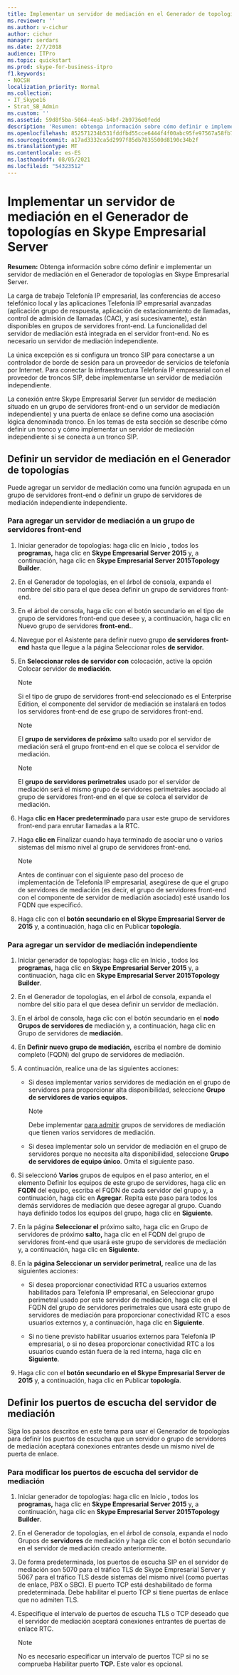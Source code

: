 ```yaml
---
title: Implementar un servidor de mediación en el Generador de topologías en Skype Empresarial Server
ms.reviewer: ''
ms.author: v-cichur
author: cichur
manager: serdars
ms.date: 2/7/2018
audience: ITPro
ms.topic: quickstart
ms.prod: skype-for-business-itpro
f1.keywords:
- NOCSH
localization_priority: Normal
ms.collection:
- IT_Skype16
- Strat_SB_Admin
ms.custom: ''
ms.assetid: 59d8f5ba-5064-4ea5-b4bf-2b9736e0fedd
description: 'Resumen: obtenga información sobre cómo definir e implementar un servidor de mediación en el Generador de topologías en Skype Empresarial Server.'
ms.openlocfilehash: 852571234b531fddfbd55cce6444f4f00abc95fe97567a58fb7829f29c5a0701
ms.sourcegitcommit: a17ad3332ca5d2997f85db7835500d8190c34b2f
ms.translationtype: MT
ms.contentlocale: es-ES
ms.lasthandoff: 08/05/2021
ms.locfileid: "54323512"
---
```

# <a name="deploy-a-mediation-server-in-topology-builder-in-skype-for-business-server"></a>Implementar un servidor de mediación en el Generador de topologías en Skype Empresarial Server
 
**Resumen:** Obtenga información sobre cómo definir e implementar un servidor de mediación en el Generador de topologías en Skype Empresarial Server.
  
La carga de trabajo Telefonía IP empresarial, las conferencias de acceso telefónico local y las aplicaciones Telefonía IP empresarial avanzadas (aplicación grupo de respuesta, aplicación de estacionamiento de llamadas, control de admisión de llamadas (CAC), y así sucesivamente), están disponibles en grupos de servidores front-end. La funcionalidad del servidor de mediación está integrada en el servidor front-end. No es necesario un servidor de mediación independiente. 
  
La única excepción es si configura un tronco SIP para conectarse a un controlador de borde de sesión para un proveedor de servicios de telefonía por Internet. Para conectar la infraestructura Telefonía IP empresarial con el proveedor de troncos SIP, debe implementarse un servidor de mediación independiente.
  
La conexión entre Skype Empresarial Server (un servidor de mediación situado en un grupo de servidores front-end o un servidor de mediación independiente) y una puerta de enlace se define como una asociación lógica denominada tronco. En los temas de esta sección se describe cómo definir un tronco y cómo implementar un servidor de mediación independiente si se conecta a un tronco SIP.
  
## <a name="define-a-mediation-server-in-topology-builder"></a>Definir un servidor de mediación en el Generador de topologías

Puede agregar un servidor de mediación como una función agrupada en un grupo de servidores front-end o definir un grupo de servidores de mediación independiente independiente.
  
### <a name="to-add-a-mediation-server-to-a-front-end-pool"></a>Para agregar un servidor de mediación a un grupo de servidores front-end

1. Iniciar generador de topologías: haga clic en Inicio **,** todos los **programas,** haga clic en **Skype Empresarial Server 2015** y, a continuación, haga clic en **Skype Empresarial Server 2015Topology Builder**.
    
2. En el Generador de topologías, en el árbol de consola, expanda el nombre del sitio para el que desea definir un grupo de servidores front-end.
    
3. En el árbol de consola, haga clic con el botón secundario en el tipo de grupo de servidores front-end que desee y, a continuación, haga clic en Nuevo grupo de servidores **front-end.**.
    
4. Navegue por el Asistente para definir nuevo grupo **de servidores front-end** hasta que llegue a la página Seleccionar roles **de servidor.**
    
5. En **Seleccionar roles de servidor con** colocación, active la opción Colocar servidor de **mediación**.
    
    > [!NOTE]
    > Si el tipo de grupo de servidores front-end seleccionado es el Enterprise Edition, el componente del servidor de mediación se instalará en todos los servidores front-end de ese grupo de servidores front-end. 
  
    > [!NOTE]
    > El **grupo de servidores de próximo** salto usado por el servidor de mediación será el grupo front-end en el que se coloca el servidor de mediación.
  
    > [!NOTE]
    > El **grupo de servidores perimetrales** usado por el servidor de mediación será el mismo grupo de servidores perimetrales asociado al grupo de servidores front-end en el que se coloca el servidor de mediación.
  
6. Haga **clic en Hacer predeterminado** para usar este grupo de servidores front-end para enrutar llamadas a la RTC.
    
7. Haga **clic en** Finalizar cuando haya terminado de asociar uno o varios sistemas del mismo nivel al grupo de servidores front-end.
    
    > [!NOTE]
    > Antes de continuar con el siguiente paso del proceso de implementación de Telefonía IP empresarial, asegúrese de que el grupo de servidores de mediación (es decir, el grupo de servidores front-end con el componente de servidor de mediación asociado) esté usando los FQDN que especificó. 
  
8. Haga clic con el **botón secundario en el Skype Empresarial Server de 2015** y, a continuación, haga clic en Publicar **topología**.
    
### <a name="to-add-a-standalone-mediation-server"></a>Para agregar un servidor de mediación independiente

1. Iniciar generador de topologías: haga clic en Inicio **,** todos los **programas,** haga clic en **Skype Empresarial Server 2015** y, a continuación, haga clic en **Skype Empresarial Server 2015Topology Builder**.
    
2. En el Generador de topologías, en el árbol de consola, expanda el nombre del sitio para el que desea definir un servidor de mediación.
    
3. En el árbol de consola, haga clic con el botón secundario en el **nodo Grupos de servidores de** mediación y, a continuación, haga clic en Grupo de servidores de **mediación.**
    
4. En **Definir nuevo grupo de mediación,** escriba el nombre de dominio completo (FQDN) del grupo de servidores de mediación.
    
5. A continuación, realice una de las siguientes acciones:
    
   - Si desea implementar varios servidores de mediación en el grupo de servidores para proporcionar alta disponibilidad, seleccione **Grupo de servidores de varios equipos.**
    
     > [!NOTE]
     > Debe implementar [para admitir](../../plan-your-deployment/network-requirements/load-balancing.md#BKMK_DNSLoadBalancing) grupos de servidores de mediación que tienen varios servidores de mediación.
  
   - Si desea implementar solo un servidor de mediación en el grupo de servidores porque no necesita alta disponibilidad, seleccione **Grupo de servidores de equipo único**. Omita el siguiente paso.
    
6. Si seleccionó **Varios** grupos de equipos  en el paso anterior, en el elemento Definir los equipos de este grupo de servidores, haga clic en **FQDN** del equipo, escriba el FQDN de cada servidor del grupo y, a continuación, haga clic en **Agregar**. Repita este paso para todos los demás servidores de mediación que desee agregar al grupo. Cuando haya definido todos los equipos del grupo, haga clic en **Siguiente**.
    
7. En la página **Seleccionar el** próximo salto, haga clic en Grupo de servidores de próximo **salto,** haga clic en el FQDN del grupo de servidores front-end que usará este grupo de servidores de mediación y, a continuación, haga clic en **Siguiente**.
    
8. En la **página Seleccionar un servidor perimetral,** realice una de las siguientes acciones:
    
   - Si desea proporcionar conectividad RTC a usuarios externos habilitados para Telefonía IP empresarial, en Seleccionar grupo perimetral usado por este servidor de mediación, haga clic en el FQDN del grupo de servidores perimetrales que usará este grupo de servidores de mediación para proporcionar conectividad RTC a esos usuarios externos y, a continuación, haga clic en **Siguiente**.
    
   - Si no tiene previsto habilitar usuarios externos para Telefonía IP empresarial, o si no desea proporcionar conectividad RTC a los usuarios cuando están fuera de la red interna, haga clic en **Siguiente**.
    
9. Haga clic con el **botón secundario en el Skype Empresarial Server de 2015** y, a continuación, haga clic en Publicar **topología**.
    
## <a name="define-the-mediation-server-listening-ports"></a>Definir los puertos de escucha del servidor de mediación

Siga los pasos descritos en este tema para usar el Generador de topologías para definir los puertos de escucha que un servidor o grupo de servidores de mediación aceptará conexiones entrantes desde un mismo nivel de puerta de enlace.
  
### <a name="to-modify-the-mediation-server-listening-ports"></a>Para modificar los puertos de escucha del servidor de mediación

1. Iniciar generador de topologías: haga clic en Inicio **,** todos los **programas,** haga clic en **Skype Empresarial Server 2015** y, a continuación, haga clic en **Skype Empresarial Server 2015Topology Builder**.
    
2. En el Generador de topologías, en el árbol de consola, expanda el nodo Grupos de **servidores** de mediación y haga clic con el botón secundario en el servidor de mediación creado anteriormente.
    
3. De forma predeterminada, los puertos de escucha SIP en el servidor de mediación son 5070 para el tráfico TLS de Skype Empresarial Server y 5067 para el tráfico TLS desde sistemas del mismo nivel (como puertas de enlace, PBX o SBC). El puerto TCP está deshabilitado de forma predeterminada. Debe habilitar el puerto TCP si tiene puertas de enlace que no admiten TLS.
    
4. Especifique el intervalo de puertos de escucha TLS o TCP deseado que el servidor de mediación aceptará conexiones entrantes de puertas de enlace RTC.
    
    > [!NOTE]
    > No es necesario especificar un intervalo de puertos TCP si no se comprueba Habilitar puerto **TCP.** Este valor es opcional.
  

